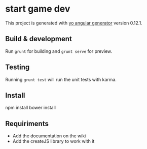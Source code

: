 # start game dev

This project is generated with [yo angular generator](https://github.com/yeoman/generator-angular)
version 0.12.1.

## Build & development

Run `grunt` for building and `grunt serve` for preview.

## Testing

Running `grunt test` will run the unit tests with karma.

## Install
npm install
bower install

## Requiriments
* Add the documentation on the wiki
* Add the createJS library to work with it
